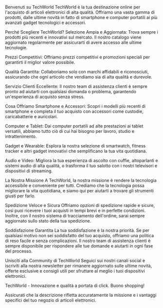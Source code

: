 Benvenuti su TechWorld
TechWorld è la tua destinazione online per l'acquisto di articoli elettronici di alta qualità. Offriamo una vasta gamma di prodotti, dalle ultime novità in fatto di smartphone e computer portatili ai più avanzati gadget tecnologici e accessori.

Perché Scegliere TechWorld?
Selezione Ampia e Aggiornata: Trova sempre i prodotti più recenti e innovativi sul mercato. Il nostro catalogo viene aggiornato regolarmente per assicurarti di avere accesso alle ultime tecnologie.

Prezzi Competitivi: Offriamo prezzi competitivi e promozioni speciali per garantirti il miglior valore possibile.

Qualità Garantita: Collaboriamo solo con marchi affidabili e riconosciuti, assicurando che ogni articolo che vendiamo sia di alta qualità e durevole.

Servizio Clienti Eccellente: Il nostro team di assistenza clienti è sempre pronto ad aiutarti con qualsiasi domanda o problema, garantendo un'esperienza di acquisto senza stress.

Cosa Offriamo
Smartphone e Accessori: Scopri i modelli più recenti di smartphone e completa il tuo acquisto con accessori come custodie, caricabatterie e auricolari.

Computer e Tablet: Dai computer portatili ad alte prestazioni ai tablet versatili, abbiamo tutto ciò di cui hai bisogno per lavoro, studio e intrattenimento.

Gadget e Wearable: Esplora la nostra selezione di smartwatch, fitness tracker e altri gadget innovativi che semplificano la tua vita quotidiana.

Audio e Video: Migliora la tua esperienza di ascolto con cuffie, altoparlanti e sistemi audio di alta qualità, o trasforma il tuo salotto con i nostri televisori e dispositivi di streaming.

La Nostra Missione
A TechWorld, la nostra missione è rendere la tecnologia accessibile e conveniente per tutti. Crediamo che la tecnologia possa migliorare la vita quotidiana, e siamo qui per aiutarti a trovare gli strumenti giusti per farlo.

Spedizione Veloce e Sicura
Offriamo opzioni di spedizione rapide e sicure, così puoi ricevere i tuoi acquisti in tempi brevi e in perfette condizioni. Inoltre, con il nostro sistema di tracciamento dell'ordine, sarai sempre aggiornato sullo stato della tua spedizione.

Soddisfazione Garantita
La tua soddisfazione è la nostra priorità. Se per qualsiasi motivo non sei soddisfatto del tuo acquisto, offriamo una politica di reso facile e senza complicazioni. Il nostro team di assistenza clienti è sempre disponibile per rispondere alle tue domande e aiutarti in ogni fase del processo.

Unisciti alla Community di TechWorld
Seguici sui nostri canali social e iscriviti alla nostra newsletter per rimanere aggiornato sulle ultime novità, offerte esclusive e consigli utili per sfruttare al meglio i tuoi dispositivi elettronici.

TechWorld - Innovazione e qualità a portata di click. Buono shopping!

Assicurati che la descrizione rifletta accuratamente la missione e i vantaggi specifici del tuo negozio di articoli elettronici.
